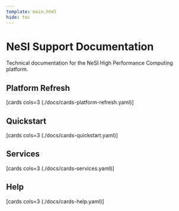 ```yaml
---
template: main.html
hide: toc
---
```


# NeSI Support Documentation

Technical documentation for the NeSI High Performance Computing platform.

## Platform Refresh

[cards cols=3 (./docs/cards-platform-refresh.yaml)]

## Quickstart

[cards cols=3 (./docs/cards-quickstart.yaml)]

## Services

[cards cols=3 (./docs/cards-services.yaml)]

## Help

[cards cols=3 (./docs/cards-help.yaml)]
